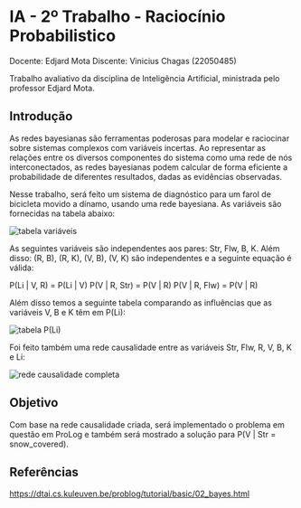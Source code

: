 # IA - 2º Trabalho - Raciocínio Probabilistico

Docente: Edjard Mota
Discente: Vinicius Chagas (22050485)

Trabalho avaliativo da disciplina de Inteligência Artificial, ministrada pelo professor Edjard Mota.


## Introdução

As redes bayesianas são ferramentas poderosas para modelar e raciocinar sobre sistemas complexos com variáveis incertas. Ao representar as relações entre os diversos componentes do sistema como uma rede de nós interconectados, as redes bayesianas podem calcular de forma eficiente a probabilidade de diferentes resultados, dadas as evidências observadas.


Nesse trabalho, será feito um sistema de diagnóstico para um farol de bicicleta movido a dínamo, usando uma rede bayesiana. As variáveis são fornecidas na tabela abaixo:


![tabela variáveis](https://github.com/user-attachments/assets/a285f223-1b28-46a6-a049-faff6d474c6a)


As seguintes variáveis são independentes aos pares: Str, Flw, B, K. Além disso: (R, B), (R, K), (V, B), (V, K) são independentes e a seguinte equação é válida:


P(Li | V, R) = P(Li | V)
P(V | R, Str) = P(V | R)
P(V | R, Flw) = P(V | R)


Além disso temos a seguinte tabela comparando as influências que as variáveis V, B e K têm em P(Li):


![tabela P(Li)](https://github.com/user-attachments/assets/c82ebf07-78b6-41f3-a828-678754937e00)


Foi feito também uma rede causalidade entre as variáveis Str, Flw, R, V, B, K e Li:


![rede causalidade completa](https://github.com/user-attachments/assets/413f501d-6df7-4c92-b4b2-09b8a654a3e7)



## Objetivo


Com base na rede causalidade criada, será implementado o problema em questão em ProLog e também será mostrado a solução para P(V | Str = snow_covered).



## Referências
 
https://dtai.cs.kuleuven.be/problog/tutorial/basic/02_bayes.html


